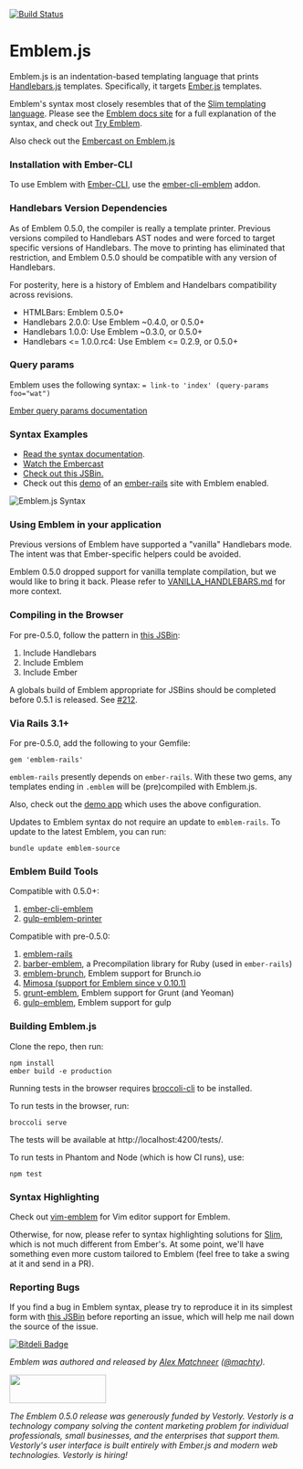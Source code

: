 [![Build Status](https://travis-ci.org/machty/emblem.js.svg?branch=master)](https://travis-ci.org/machty/emblem.js)

# Emblem.js

Emblem.js is an indentation-based templating language that prints
[Handlebars.js](http://handlebarsjs.com/)
templates. Specifically, it targets [Ember.js](http://emberjs.com/)
templates.

Emblem's syntax most closely resembles that of the
[Slim templating language](http://slim-lang.com/). Please see the
[Emblem docs site](http://www.emblemjs.com) for a full explanation
of the syntax, and check out [Try Emblem](https://mammothhr.github.io/try-emblem/).

Also check out the
[Embercast on Emblem.js](http://www.embercasts.com/episodes/2)

### Installation with Ember-CLI

To use Emblem with [Ember-CLI](http://ember-cli.com/), use the [ember-cli-emblem](https://github.com/Vestorly/ember-cli-emblem)
addon.

### Handlebars Version Dependencies

As of Emblem 0.5.0, the compiler is really a template printer. Previous
versions compiled to Handlebars AST nodes and were forced to target
specific versions of Handlebars. The move to printing has eliminated that
restriction, and Emblem 0.5.0 should be compatible with any version
of Handlebars.

For posterity, here is a history of Emblem and Handelbars compatibility
across revisions.

- HTMLBars: Emblem 0.5.0+
- Handlebars 2.0.0: Use Emblem ~0.4.0, or 0.5.0+
- Handlebars 1.0.0: Use Emblem ~0.3.0, or 0.5.0+
- Handlebars <= 1.0.0.rc4: Use Emblem <= 0.2.9, or 0.5.0+

### Query params

Emblem uses the following syntax:
`= link-to 'index' (query-params foo="wat")`

[Ember query params documentation](http://emberjs.com/guides/routing/query-params/)

### Syntax Examples

- [Read the syntax documentation](http://www.emblemjs.com/syntax).
- [Watch the Embercast](http://www.embercasts.com/episodes/2)
- [Check out this JSBin.](http://jsbin.com/ulegec/337/edit)
- Check out this [demo](http://emblem-test.herokuapp.com/) of
  an [ember-rails](https://github.com/machty/ember-rails) site
  with Emblem enabled.

![Emblem.js Syntax](https://s3.amazonaws.com/machty/emblem-sample.png)

### Using Emblem in your application

Previous versions of Emblem have supported a "vanilla" Handlebars
mode. The intent was that Ember-specific helpers could be avoided.

Emblem 0.5.0 dropped support for vanilla template compilation, but
we would like to bring it back. Please refer to
[VANILLA_HANDLEBARS.md](https://github.com/machty/emblem.js/blob/43f1557f034893ce1d77bceb79c8f1ffadae0f7d/VANILLA_HANDLEBARS.md)
for more context.

### Compiling in the Browser

For pre-0.5.0, follow the pattern in [this JSBin](http://jsbin.com/ulegec/337/edit):

1. Include Handlebars
2. Include Emblem
3. Include Ember

A globals build of Emblem appropriate for JSBins should be completed
before 0.5.1 is released. See [#212](https://github.com/machty/emblem.js/issues/212).

### Via Rails 3.1+

For pre-0.5.0, add the following to your Gemfile:

```
gem 'emblem-rails'
```

`emblem-rails` presently depends on `ember-rails`. With these
two gems, any templates ending in `.emblem` will be (pre)compiled
with Emblem.js.

Also, check out the [demo app](https://github.com/machty/emblem-rails-demo)
which uses the above configuration.

Updates to Emblem syntax do not require an update to `emblem-rails`. To
update to the latest Emblem, you can run:

```
bundle update emblem-source
```

### Emblem Build Tools

Compatible with 0.5.0+:

1. [ember-cli-emblem](https://github.com/Vestorly/ember-cli-emblem)
2. [gulp-emblem-printer](https://github.com/kay-is/gulp-emblem-printer)

Compatible with pre-0.5.0:

1. [emblem-rails](https://github.com/alexspeller/emblem-rails)
2. [barber-emblem](https://github.com/machty/barber-emblem), a
   Precompilation library for Ruby (used in `ember-rails`)
3. [emblem-brunch](https://github.com/machty/emblem-brunch), Emblem
   support for Brunch.io
4. [Mimosa (support for Emblem since v 0.10.1)](https://github.com/dbashford/mimosa)
5. [grunt-emblem](https://github.com/wordofchristian/grunt-emblem), Emblem support for Grunt (and Yeoman)
6. [gulp-emblem](https://github.com/Aulito/gulp-emblem), Emblem support for gulp

### Building Emblem.js

Clone the repo, then run:

```
npm install
ember build -e production
```

Running tests in the browser requires [broccoli-cli](https://github.com/broccolijs/broccoli-cli) to be installed.

To run tests in the browser, run:

```
broccoli serve
```

The tests will be available at http://localhost:4200/tests/.

To run tests in Phantom and Node (which is how CI runs), use:

```
npm test
```

### Syntax Highlighting

Check out [vim-emblem](https://github.com/heartsentwined/vim-emblem)
for Vim editor support for Emblem.

Otherwise, for now, please refer to syntax highlighting solutions for
[Slim](http://slim-lang.com/), which is not much different
from Ember's. At some point, we'll have something even more
custom tailored to Emblem (feel free to take a swing at it
and send in a PR).

### Reporting Bugs

If you find a bug in Emblem syntax, please try to reproduce it in
its simplest form with
[this JSBin](http://jsbin.com/ucanam/4144/edit) before reporting an
issue, which will help me nail down the source of the issue.

[![Bitdeli Badge](https://d2weczhvl823v0.cloudfront.net/machty/emblem.js/trend.png)](https://bitdeli.com/free "Bitdeli Badge")

*Emblem was authored and released by [Alex Matchneer](http://github.com/machty/) ([@machty](https://twitter.com/machty)).*

<a href="http://vestorly.github.io/">
<img src="https://s3.amazonaws.com/assets-vestorly/vestorly-50px-height_360.png" height="50" width="169" />
</a>

*The Emblem 0.5.0 release was generously funded by Vestorly. Vestorly
is a technology company solving the content marketing problem for
individual professionals, small businesses, and the enterprises that
support them. Vestorly's user interface is built entirely with Ember.js and modern
web technologies. Vestorly is hiring!*
